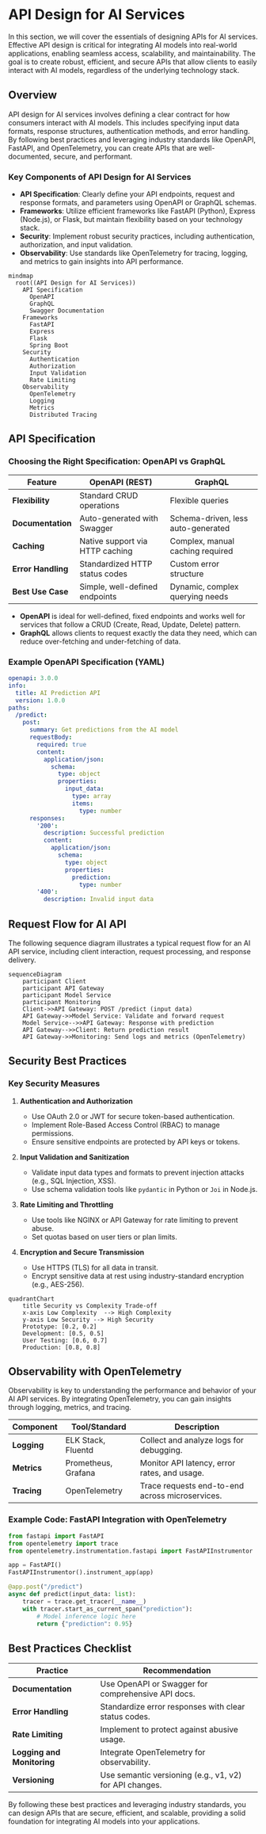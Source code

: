 # API Design for AI Services

In this section, we will cover the essentials of designing APIs for AI services. Effective API design is critical for integrating AI models into real-world applications, enabling seamless access, scalability, and maintainability. The goal is to create robust, efficient, and secure APIs that allow clients to easily interact with AI models, regardless of the underlying technology stack.

## Overview

API design for AI services involves defining a clear contract for how consumers interact with AI models. This includes specifying input data formats, response structures, authentication methods, and error handling. By following best practices and leveraging industry standards like OpenAPI, FastAPI, and OpenTelemetry, you can create APIs that are well-documented, secure, and performant.

### Key Components of API Design for AI Services

- **API Specification**: Clearly define your API endpoints, request and response formats, and parameters using OpenAPI or GraphQL schemas.
- **Frameworks**: Utilize efficient frameworks like FastAPI (Python), Express (Node.js), or Flask, but maintain flexibility based on your technology stack.
- **Security**: Implement robust security practices, including authentication, authorization, and input validation.
- **Observability**: Use standards like OpenTelemetry for tracing, logging, and metrics to gain insights into API performance.

```mermaid
mindmap
  root((API Design for AI Services))
    API Specification
      OpenAPI
      GraphQL
      Swagger Documentation
    Frameworks
      FastAPI
      Express
      Flask
      Spring Boot
    Security
      Authentication
      Authorization
      Input Validation
      Rate Limiting
    Observability
      OpenTelemetry
      Logging
      Metrics
      Distributed Tracing
```

## API Specification

### Choosing the Right Specification: OpenAPI vs GraphQL

| Feature         | OpenAPI (REST)                     | GraphQL                          |
|-----------------|-----------------------------------|----------------------------------|
| **Flexibility** | Standard CRUD operations          | Flexible queries                 |
| **Documentation** | Auto-generated with Swagger       | Schema-driven, less auto-generated |
| **Caching**     | Native support via HTTP caching   | Complex, manual caching required |
| **Error Handling** | Standardized HTTP status codes   | Custom error structure           |
| **Best Use Case** | Simple, well-defined endpoints   | Dynamic, complex querying needs  |

- **OpenAPI** is ideal for well-defined, fixed endpoints and works well for services that follow a CRUD (Create, Read, Update, Delete) pattern.
- **GraphQL** allows clients to request exactly the data they need, which can reduce over-fetching and under-fetching of data.

### Example OpenAPI Specification (YAML)

```yaml
openapi: 3.0.0
info:
  title: AI Prediction API
  version: 1.0.0
paths:
  /predict:
    post:
      summary: Get predictions from the AI model
      requestBody:
        required: true
        content:
          application/json:
            schema:
              type: object
              properties:
                input_data:
                  type: array
                  items:
                    type: number
      responses:
        '200':
          description: Successful prediction
          content:
            application/json:
              schema:
                type: object
                properties:
                  prediction:
                    type: number
        '400':
          description: Invalid input data
```

## Request Flow for AI API

The following sequence diagram illustrates a typical request flow for an AI API service, including client interaction, request processing, and response delivery.

```mermaid
sequenceDiagram
    participant Client
    participant API Gateway
    participant Model Service
    participant Monitoring
    Client->>API Gateway: POST /predict (input data)
    API Gateway->>Model Service: Validate and forward request
    Model Service-->>API Gateway: Response with prediction
    API Gateway-->>Client: Return prediction result
    API Gateway->>Monitoring: Send logs and metrics (OpenTelemetry)
```

## Security Best Practices

### Key Security Measures

1. **Authentication and Authorization**
   - Use OAuth 2.0 or JWT for secure token-based authentication.
   - Implement Role-Based Access Control (RBAC) to manage permissions.
   - Ensure sensitive endpoints are protected by API keys or tokens.

2. **Input Validation and Sanitization**
   - Validate input data types and formats to prevent injection attacks (e.g., SQL Injection, XSS).
   - Use schema validation tools like `pydantic` in Python or `Joi` in Node.js.

3. **Rate Limiting and Throttling**
   - Use tools like NGINX or API Gateway for rate limiting to prevent abuse.
   - Set quotas based on user tiers or plan limits.

4. **Encryption and Secure Transmission**
   - Use HTTPS (TLS) for all data in transit.
   - Encrypt sensitive data at rest using industry-standard encryption (e.g., AES-256).

```mermaid
quadrantChart
    title Security vs Complexity Trade-off
    x-axis Low Complexity  --> High Complexity
    y-axis Low Security --> High Security
    Prototype: [0.2, 0.2]
    Development: [0.5, 0.5]
    User Testing: [0.6, 0.7]
    Production: [0.8, 0.8]
```

## Observability with OpenTelemetry

Observability is key to understanding the performance and behavior of your AI API services. By integrating OpenTelemetry, you can gain insights through logging, metrics, and tracing.

| Component         | Tool/Standard     | Description                                    |
|-------------------|-------------------|------------------------------------------------|
| **Logging**       | ELK Stack, Fluentd| Collect and analyze logs for debugging.        |
| **Metrics**       | Prometheus, Grafana| Monitor API latency, error rates, and usage.   |
| **Tracing**       | OpenTelemetry     | Trace requests end-to-end across microservices.|

### Example Code: FastAPI Integration with OpenTelemetry

```python
from fastapi import FastAPI
from opentelemetry import trace
from opentelemetry.instrumentation.fastapi import FastAPIInstrumentor

app = FastAPI()
FastAPIInstrumentor().instrument_app(app)

@app.post("/predict")
async def predict(input_data: list):
    tracer = trace.get_tracer(__name__)
    with tracer.start_as_current_span("prediction"):
        # Model inference logic here
        return {"prediction": 0.95}
```

## Best Practices Checklist

| Practice                        | Recommendation                                         |
|---------------------------------|--------------------------------------------------------|
| **Documentation**               | Use OpenAPI or Swagger for comprehensive API docs.     |
| **Error Handling**              | Standardize error responses with clear status codes.   |
| **Rate Limiting**               | Implement to protect against abusive usage.            |
| **Logging and Monitoring**      | Integrate OpenTelemetry for observability.             |
| **Versioning**                  | Use semantic versioning (e.g., v1, v2) for API changes.|


By following these best practices and leveraging industry standards, you can design APIs that are secure, efficient, and scalable, providing a solid foundation for integrating AI models into your applications.